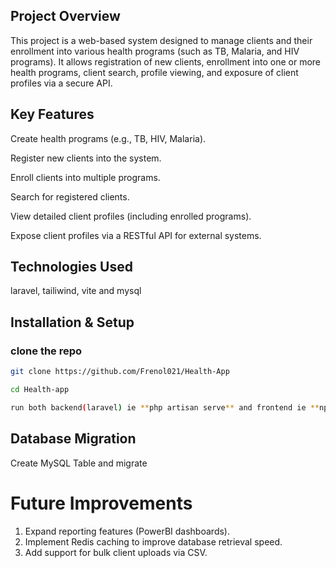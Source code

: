## Project Overview
This project is a web-based system designed to manage clients and their enrollment into various health programs (such as TB, Malaria, and HIV programs).
It allows registration of new clients, enrollment into one or more health programs, client search, profile viewing, and exposure of client profiles via a secure API.

## Key Features
Create health programs (e.g., TB, HIV, Malaria).

Register new clients into the system.

Enroll clients into multiple programs.

Search for registered clients.

View detailed client profiles (including enrolled programs).

Expose client profiles via a RESTful API for external systems.

## Technologies Used
laravel, tailiwind, vite and mysql
## Installation & Setup
### clone the repo

```bash
git clone https://github.com/Frenol021/Health-App

cd Health-app

run both backend(laravel) ie **php artisan serve** and frontend ie **npm run dev**
```
## Database Migration
Create MySQL Table and migrate 

# Future Improvements
1. Expand reporting features (PowerBI dashboards).
2. Implement Redis caching to improve database retrieval speed.
3. Add support for bulk client uploads via CSV.


